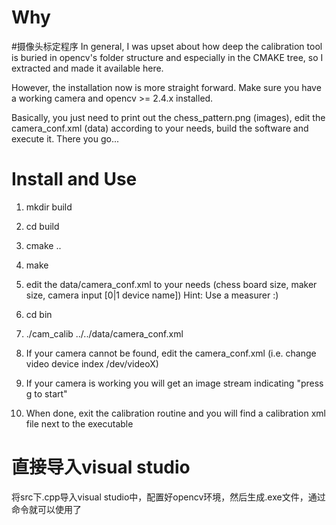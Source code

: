 Why
====
#摄像头标定程序
In general, I was upset about how deep the calibration tool 
is buried in opencv's folder structure and especially in
the CMAKE tree, so I extracted and made it available here.

However, the installation now is more straight forward. 
Make sure you have a working camera and opencv >= 2.4.x installed.

Basically, you just need to print out the chess_pattern.png (images), 
edit the camera_conf.xml (data) according to your needs, build the 
software and execute it. There you go... 

Install and Use
================

1) mkdir build

2) cd build

3) cmake ..

4) make

5) edit the data/camera_conf.xml to your needs (chess board size, maker size, camera input [0|1 device name])
   Hint: Use a measurer :)

6) cd bin

7) ./cam_calib ../../data/camera_conf.xml

8) If your camera cannot be found, edit the camera_conf.xml (i.e. change video device index /dev/videoX)

9) If your camera is working you will get an image stream indicating "press g to start"

10) When done, exit the calibration routine and you will find a calibration xml file next to the executable

直接导入visual studio
=============
将src下.cpp导入visual studio中，配置好opencv环境，然后生成.exe文件，通过命令就可以使用了
